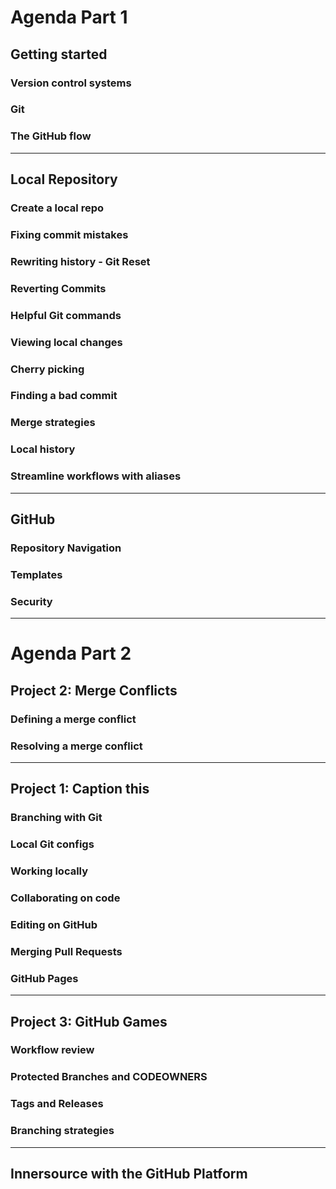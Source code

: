 # Agenda Part 1

## Getting started

### Version control systems
### Git
### The GitHub flow

---

## Local Repository

### Create a local repo
### Fixing commit mistakes
### Rewriting history - Git Reset
### Reverting Commits
### Helpful Git commands
### Viewing local changes
### Cherry picking
### Finding a bad commit
### Merge strategies
### Local history
### Streamline workflows with aliases

---

## GitHub

### Repository Navigation
### Templates
### Security

---

# Agenda Part 2

## Project 2: Merge Conflicts

### Defining a merge conflict
### Resolving a merge conflict

---

## Project 1: Caption this

### Branching with Git
### Local Git configs
### Working locally
### Collaborating on code
### Editing on GitHub
### Merging Pull Requests
### GitHub Pages

---

## Project 3: GitHub Games

### Workflow review
### Protected Branches and CODEOWNERS
### Tags and Releases
### Branching strategies

---

## Innersource with the GitHub Platform
